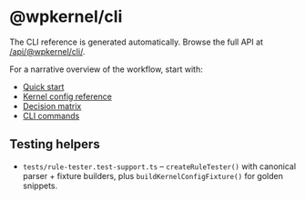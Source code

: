 # @wpkernel/cli

The CLI reference is generated automatically. Browse the full API at [/api/@wpkernel/cli/](/api/@wpkernel/cli/).

For a narrative overview of the workflow, start with:

- [Quick start](/getting-started/quick-start)
- [Kernel config reference](/reference/kernel-config)
- [Decision matrix](/reference/decision-matrix)
- [CLI commands](/reference/cli-commands)

## Testing helpers

- `tests/rule-tester.test-support.ts` – `createRuleTester()` with canonical parser + fixture builders, plus `buildKernelConfigFixture()` for golden snippets.
